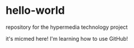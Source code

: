 # hello-world
repository for the hypermedia technology project

it's micmed here! I'm learning how to use GitHub! 
